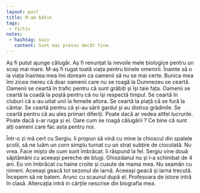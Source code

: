 ```yaml
---
layout: post
title: M-am bătut
tags: 
 - fictiv
notes:
 - hashtag: naiv
   content: Sunt mai presus decât tine.
---
```


Aș fi putut ajunge călugăr. Aș fi renunțat la nevoile mele biologice pentru un scop mai mare. M-aș fi rugat toată viața pentru binele omenirii. Înainte să o ia viața înaintea mea îmi doream ca oamenii să nu se mai certe. Bunica mea îmi zicea mereu că doar oamenii care nu se roagă la Dumnezeu se ceartă. Oamenii se ceartă în trafic pentru că sunt grăbiți și își taie fața. Oamenii se ceartă la coadă la poștă pentru că nu își respectă timpul. Se ceartă în cluburi că s-au uitat unii la femeile altora. Se ceartă la piață că se fură la cântar. Se ceartă pentru că și-au sărit gardul și au distrus grădinile. Se ceartă pentru că au ales primari diferiți. Poate dacă ar vedea altfel lucrurile. Poate dacă s-ar ruga și ei. Oare cum se roagă călugării ? Ce bine că sunt alți oameni care fac asta pentru noi.

Într-o zi mă cert cu Sergiu. Ii propun să vină cu mine la chioscul din spatele școlii, să ne luăm un corn simplu turnat cu un strat subțire de ciocolată. Nu vrea. Face mișto de cum sunt îmbrăcat. îi răspund la fel. Sergiu vine două săptămâni cu aceeași pereche de blugi. Ghiozdanul nu și l-a schimbat de 4 ani. Eu vin îmbrăcat cu haine croite și cusute de mama mea. Nu seamăn cu nimeni. Aceeași geacă tot sezonul de iarnă. Aceeași geacă și iarna trecută. Începem să ne batem. Arunc cu scaunul după el. Profesoara de istore intră în clasă. Altercația intră in cărțile nescrise din biografia mea.